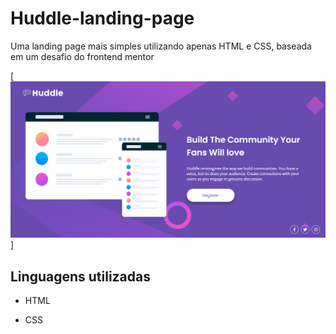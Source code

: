 # Huddle-landing-page
Uma landing page mais simples utilizando apenas HTML e CSS, baseada em um desafio do frontend mentor

[<img src="./src/images/gif-huddle-landing-page.gif">]

## Linguagens utilizadas

- HTML

- CSS